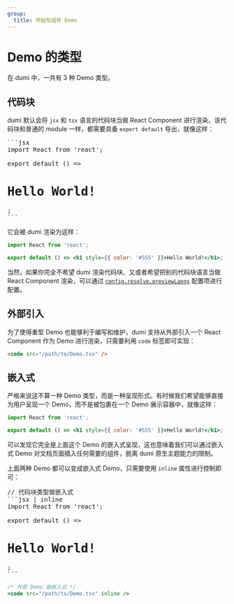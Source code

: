 ```yaml
---
group:
  title: 开始写组件 Demo
---
```


# Demo 的类型

在 dumi 中，一共有 3 种 Demo 类型。

## 代码块

dumi 默认会将 `jsx` 和 `tsx` 语言的代码块当做 React Component 进行渲染，该代码块和普通的 module 一样，都需要具备 `export default` 导出，就像这样：

<pre lang="md">
```jsx
import React from 'react';

export default () => <h1 style={{ color: '#555' }}>Hello World!</h1>;
```
</pre>

它会被 dumi 渲染为这样：

```jsx
import React from 'react';

export default () => <h1 style={{ color: '#555' }}>Hello World!</h1>;
```

当然，如果你完全不希望 dumi 渲染代码块、又或者希望把别的代码块语言当做 React Component 渲染，可以通过 [`config.resolve.previewLangs`](/config#previewlangs) 配置项进行配置。

## 外部引入

为了使得重型 Demo 也能够利于编写和维护，dumi 支持从外部引入一个 React Component 作为 Demo 进行渲染，只需要利用 `code` 标签即可实现：

```html
<code src="/path/to/Demo.tsx" />
```

## 嵌入式

严格来说这不算一种 Demo 类型，而是一种呈现形式。有时候我们希望能够直接为用户呈现一个 Demo，而不是被包裹在一个 Demo 展示容器中，就像这样：

```jsx | inline
import React from 'react';

export default () => <h1 style={{ color: '#555' }}>Hello World!</h1>;
```

可以发现它完全是上面这个 Demo 的嵌入式呈现，这也意味着我们可以通过嵌入式 Demo 对文档页面插入任何需要的组件，脱离 dumi 原生主题能力的限制。

上面两种 Demo 都可以变成嵌入式 Demo，只需要使用 `inline` 属性进行控制即可：

<pre lang="md">
// 代码块类型做嵌入式
```jsx | inline
import React from 'react';

export default () => <h1 style={{ color: '#555' }}>Hello World!</h1>;
```
</pre>

```jsx | pure
/* 外部 Demo 做嵌入式 */
<code src="/path/to/Demo.tsx" inline />
```
